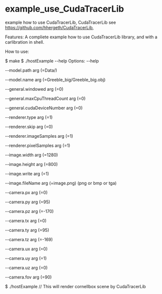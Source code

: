 # example_use_CudaTracerLib
example how to use CudaTracerLib, CudaTracerLib see  https://github.com/hhergeth/CudaTracerLib,

Features:
    A compliete example how to use CudaTracerLib library, and with a carlibration in shell.

How to use:

$ make
$ ./hostExample --help
Options:
  --help

  --model.path arg (=Data/)

  --model.name arg (=Greeble_big/Greeble_big.obj)

  --general.windowed arg (=0)

  --general.maxCpuThreadCount arg (=0)

  --general.cudaDeviceNumber arg (=0)

  --renderer.type arg (=1)

  --renderer.skip arg (=0)

  --renderer.imageSamples arg (=1)

  --renderer.pixelSamples arg (=1)

  --image.width arg (=1280)

  --image.height arg (=800)

  --image.write arg (=1)

  --image.fileName arg (=image.png) (png or bmp or tga)

  --camera.px arg (=0)

  --camera.py arg (=95)

  --camera.pz arg (=-170)

  --camera.tx arg (=0)

  --camera.ty arg (=95)

  --camera.tz arg (=-169)

  --camera.ux arg (=0)

  --camera.uy arg (=1)

  --camera.uz arg (=0)

  --camera.fov arg (=90)

$ ./hostExample   // This will render cornellbox scene by CudaTracerLib
